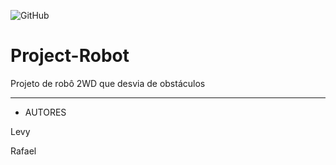 ![GitHub](https://img.shields.io/github/license/rafaasouza/senac-tat?style=for-the-badge)

# Project-Robot
Projeto de robô 2WD que desvia de obstáculos


_____________________________________________

* AUTORES
  
 Levy

Rafael
